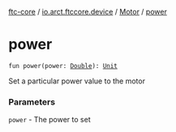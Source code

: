 [ftc-core](../../index.md) / [io.arct.ftccore.device](../index.md) / [Motor](index.md) / [power](./power.md)

# power

`fun power(power: `[`Double`](https://kotlinlang.org/api/latest/jvm/stdlib/kotlin/-double/index.html)`): `[`Unit`](https://kotlinlang.org/api/latest/jvm/stdlib/kotlin/-unit/index.html)

Set a particular power value to the motor

### Parameters

`power` - The power to set